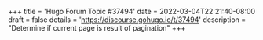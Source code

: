 +++
title = 'Hugo Forum Topic #37494'
date = 2022-03-04T22:21:40-08:00
draft = false
details = 'https://discourse.gohugo.io/t/37494'
description = "Determine if current page is result of pagination"
+++
